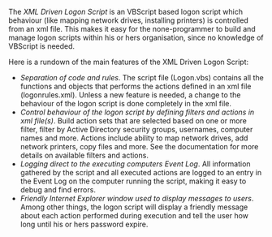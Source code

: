 The *XML Driven Logon Script* is an VBScript based logon script which behaviour (like mapping network drives, installing printers) is controlled from an xml file. This makes it easy for the none-programmer to build and manage logon scripts within his or hers organisation, since no knowledge of VBScript is needed.

Here is a rundown of the main features of the XML Driven Logon Script:

- *Separation of code and rules*. The script file (Logon.vbs) contains all the functions and objects that performs the actions defined in an xml file (logonrules.xml). Unless a new feature is needed, a change to the behaviour of the logon script is done completely in the xml file.
- *Control behaviour of the logon script by defining filters and actions in xml file(s)*. Build action sets that are selected based on one or more filter, filter by Active Directory security groups, usernames, computer names and more. Actions include ability to map network drives, add network printers, copy files and more. See the documentation for more details on available filters and actions.
- *Logging direct to the executing computers Event Log*. All information gathered by the script and all executed actions are logged to an entry in the Event Log on the computer running the script, making it easy to debug and find errors.
- *Friendly Internet Explorer window used to display messages to users*. Among other things, the logon script will display a friendly message about each action performed during execution and tell the user how long until his or hers password expire.